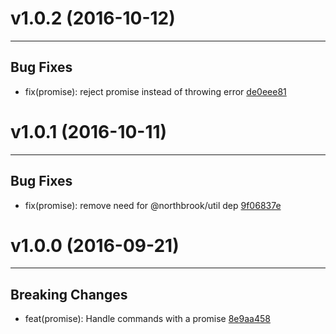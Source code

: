 # v1.0.2 (2016-10-12)
---


## Bug Fixes

- fix(promise): reject promise instead of throwing error [de0eee81](https://github.com/tylors/reginn/commits/de0eee819e8dfae86a0fcccd3e5d33dcf65a9e37)


# v1.0.1 (2016-10-11)
---


## Bug Fixes

- fix(promise): remove need for @northbrook/util dep [9f06837e](https://github.com/tylors/reginn/commits/9f06837e1a1e2e303811495440ab88c69826a4a4)


# v1.0.0 (2016-09-21)
---


## Breaking Changes

- feat(promise): Handle commands with a promise [8e9aa458](https://github.com/tylors/reginn/commits/8e9aa458292d8b4f17b039857da29030df155f16)



